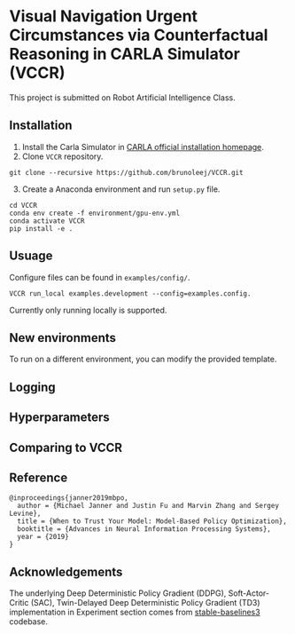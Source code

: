 # Visual Navigation Urgent Circumstances via Counterfactual Reasoning in CARLA Simulator (VCCR)
This project is submitted on Robot Artificial Intelligence Class.

## Installation
1. Install the Carla Simulator in [CARLA official installation homepage](https://carla.readthedocs.io/en/latest/build_linux/).
2. Clone `VCCR` repository.
```
git clone --recursive https://github.com/brunoleej/VCCR.git
```
3. Create a Anaconda environment and run `setup.py` file.
```
cd VCCR
conda env create -f environment/gpu-env.yml
conda activate VCCR
pip install -e .
```

## Usuage
Configure files can be found in `examples/config/`.
```
VCCR run_local examples.development --config=examples.config.
```
Currently only running locally is supported.
## New environments
To run on a different environment, you can modify the provided template. 

## Logging


## Hyperparameters


## Comparing to VCCR


## Reference
```
@inproceedings{janner2019mbpo,
  author = {Michael Janner and Justin Fu and Marvin Zhang and Sergey Levine},
  title = {When to Trust Your Model: Model-Based Policy Optimization},
  booktitle = {Advances in Neural Information Processing Systems},
  year = {2019}
}
```

## Acknowledgements
The underlying Deep Deterministic Policy Gradient (DDPG), Soft-Actor-Critic (SAC), Twin-Delayed Deep Deterministic Policy Gradient (TD3) implementation in Experiment section comes from [stable-baselines3](https://github.com/DLR-RM/stable-baselines3) codebase.
